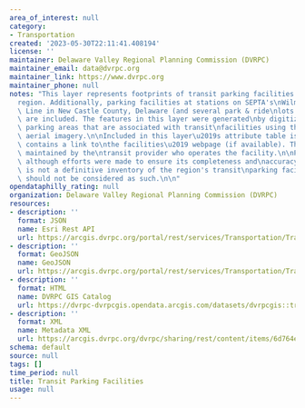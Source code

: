 ```yaml
---
area_of_interest: null
category:
- Transportation
created: '2023-05-30T22:11:41.408194'
license: ''
maintainer: Delaware Valley Regional Planning Commission (DVRPC)
maintainer_email: data@dvrpc.org
maintainer_link: https://www.dvrpc.org
maintainer_phone: null
notes: "This layer represents footprints of transit parking facilities in the DVRPC\n\
  region. Additionally, parking facilities at stations on SEPTA's\nWilmington/Newark\
  \ Line in New Castle County, Delaware (and several park & ride\nlots in that county)\
  \ are included. The features in this layer were generated\nby digitizing all discernable\
  \ parking areas that are associated with transit\nfacilities using the best available\
  \ aerial imagery.\n\nIncluded in this layer\u2019s attribute table is a field that\
  \ contains a link to\nthe facilities\u2019 webpage (if available). These pages are\
  \ maintained by the\ntransit provider who operates the facility.\n\nPlease note,\
  \ although efforts were made to ensure its completeness and\naccuracy, this layer\
  \ is not a definitive inventory of the region's transit\nparking facilities and\
  \ should not be considered as such.\n\n"
opendataphilly_rating: null
organization: Delaware Valley Regional Planning Commission (DVRPC)
resources:
- description: ''
  format: JSON
  name: Esri Rest API
  url: https://arcgis.dvrpc.org/portal/rest/services/Transportation/TransitParkingFacilities/FeatureServer/0
- description: ''
  format: GeoJSON
  name: GeoJSON
  url: https://arcgis.dvrpc.org/portal/rest/services/Transportation/TransitParkingFacilities/FeatureServer/0/query?where=1=1&outsr=4326&outfields=*&f=geojson
- description: ''
  format: HTML
  name: DVRPC GIS Catalog
  url: https://dvrpc-dvrpcgis.opendata.arcgis.com/datasets/dvrpcgis::transit-parking-facilities
- description: ''
  format: XML
  name: Metadata XML
  url: https://arcgis.dvrpc.org/dvrpc/sharing/rest/content/items/6d764e7c874b47d9b9bca32eb3b43780/info/metadata/metadata.xml?format=default
schema: default
source: null
tags: []
time_period: null
title: Transit Parking Facilities
usage: null
---
```

